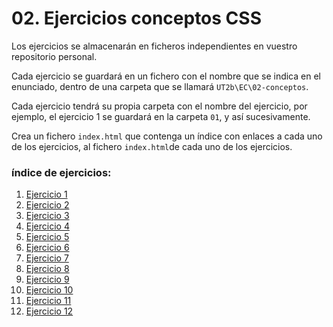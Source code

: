# 02. Ejercicios conceptos CSS

Los ejercicios se almacenarán en ficheros independientes en vuestro repositorio personal.

Cada ejercicio se guardará en un fichero con el nombre que se indica en el enunciado, dentro de una carpeta que se llamará `UT2b\EC\02-conceptos`.

Cada ejercicio tendrá su propia carpeta con el nombre del ejercicio, por ejemplo, el ejercicio 1 se guardará en la carpeta `01`, y así sucesivamente.

Crea un fichero `index.html` que contenga un índice con enlaces a cada uno de los ejercicios, al fichero `index.html`de cada uno de los ejercicios.


### índice de ejercicios:

1. [Ejercicio 1](./exercises/01.list-style.md)
2. [Ejercicio 2](./exercises/02.background.md)
3. [Ejercicio 3](./exercises/03.appy-varias-classes.md)
4. [Ejercicio 4](./exercises/04.specifiycity.md)
5. [Ejercicio 5](./exercises/05.practicing-rules.md)
6. [Ejercicio 6](./exercises/06.very-specific-rules.md)
7. [Ejercicio 7](./exercises/07.rounded-image.md)
8. [Ejercicio 8](./exercises/08.anchor-styles.md)
9. [Ejercicio 9](./exercises/09.own-font.md)
10. [Ejercicio 10](./exercises/10.awesome-icons.md)
11. [Ejercicio 11](./exercises/11.relative-font-size.md)
12. [Ejercicio 12](./exercises/12.anchor-like-button.md)


